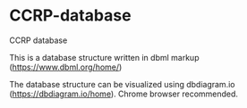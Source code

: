 # CCRP-database
CCRP database

This is a database structure written in dbml markup (https://www.dbml.org/home/)

The database structure can be visualized using dbdiagram.io (https://dbdiagram.io/home). Chrome browser recommended.

